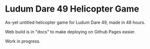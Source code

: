 # Ludum Dare 49 Helicopter Game

As-yet untitled helicopter game for Ludum Dare 49, made in 48 hours.

Web build is in "docs" to make deploying on Github Pages easier.

Work in progress.
